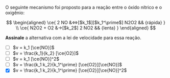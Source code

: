 O seguinte mecanismo foi proposto para a reação entre o óxido nítrico e o oxigênio:

$$
\begin{aligned}
\ce{ 2 NO &<=>[$k_1$][$k_1^\prime$] N2O2 && {rápida} } \\
\ce{ N2O2 + O2 &->[$k_2$] 2 NO2 && {lenta} }
\end{aligned}
$$

**Assinale** a alternativa com a lei de velocidade para essa reação.

- [ ] $v = k_1 [\ce{NO}]$
- [ ] $v = \frac{k_1}{k_2} [\ce{O2}]$
- [ ] $v = k_1 [\ce{NO}]^2$
- [ ] $v = \frac{k_1 k_2}{k_1^\prime} [\ce{O2}][\ce{NO}]$
- [x] $v = \frac{k_1 k_2}{k_1^\prime} [\ce{O2}][\ce{NO}]^2$
